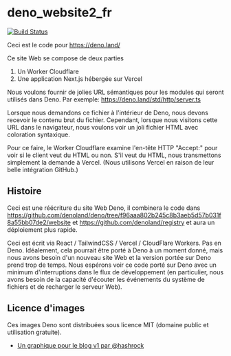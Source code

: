 # deno_website2_fr

[![Build Status](https://github.com/denoland/deno_website2/workflows/ci/badge.svg?branch=main&event=push)](https://github.com/denoland/deno_website2/actions)

Ceci est le code pour https://deno.land/

Ce site Web se compose de deux parties

1. Un Worker Cloudflare
2. Une application Next.js hébergée sur Vercel

Nous voulons fournir de jolies URL sémantiques pour les modules qui seront
utilisés dans Deno. Par exemple: https://deno.land/std/http/server.ts

Lorsque nous demandons ce fichier à l'intérieur de Deno, nous devons recevoir le
contenu brut du fichier. Cependant, lorsque nous visitons cette URL dans le
navigateur, nous voulons voir un joli fichier HTML avec coloration syntaxique.

Pour ce faire, le Worker Cloudflare examine l'en-tête HTTP "Accept:" pour voir
si le client veut du HTML ou non. S'il veut du HTML, nous transmettons
simplement la demande à Vercel. (Nous utilisons Vercel en raison de leur belle
intégration GitHub.)

## Histoire

Ceci est une réécriture du site Web Deno, il combinera le code dans
https://github.com/denoland/deno/tree/f96aaa802b245c8b3aeb5d57b031f8a55bb07de2/website
et https://github.com/denoland/registry et aura un déploiement plus rapide.

Ceci est écrit via React / TailwindCSS / Vercel / CloudFlare Workers. Pas en
Deno. Idéalement, cela pourrait être porté à Deno à un moment donné, mais nous
avons besoin d'un nouveau site Web et la version portée sur Deno prend trop de
temps. Nous espérons voir ce code porté sur Deno avec un minimum d'interruptions
dans le flux de développement (en particulier, nous avons besoin de la capacité
d'écouter les événements du système de fichiers et de recharger le serveur Web).

## Licence d'images

Ces images Deno sont distribuées sous licence MIT (domaine public et utilisation
gratuite).

- [Un graphique pour le blog v1 par @hashrock](https://deno.land/v1.jpg)

